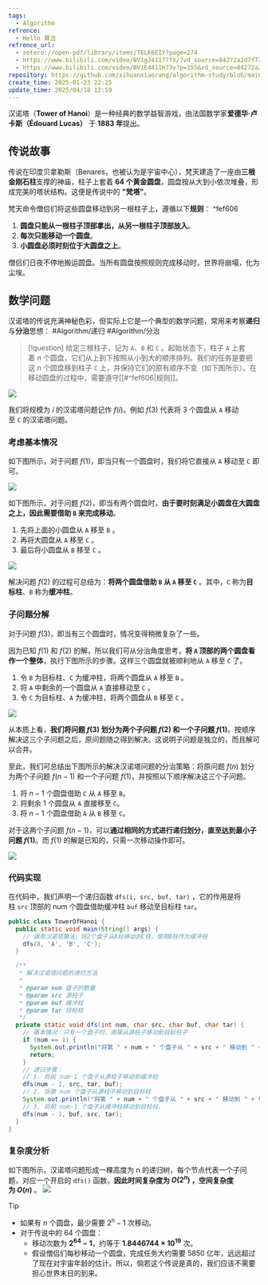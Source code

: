 ```yaml
---
tags:
  - Algorithm
refrence:
  - Hello 算法
refrence_url:
  - zotero://open-pdf/library/items/TELK6EIY?page=274
  - https://www.bilibili.com/video/BV1gJ41177fX/?vd_source=84272a2d7f72158b38778819be5bc6ad
  - https://www.bilibili.com/video/BV1E4411H73v?p=155&vd_source=84272a2d7f72158b38778819be5bc6ad
repository: https://github.com/xihuanxiaorang/algorithm-study/blob/main/divide-to-conquer/src/main/java/fun/xiaorang/study/algorithm/dividetoconquer/TowerOfHanoi.java
create_time: 2025-01-23 22:25
update_time: 2025/04/18 12:59
---
```


汉诺塔（**Tower of Hanoi**）是一种经典的数学益智游戏，由法国数学家**爱德华·卢卡斯（Édouard Lucas）** 于 **1883 年**提出。

## 传说故事

传说在印度贝拿勒斯（Benares，也被认为是宇宙中心），梵天建造了一座由**三根金刚石柱**支撑的神庙，柱子上套着 **64 个黄金圆盘**，圆盘按从大到小依次堆叠，形成完美的塔状结构。这便是传说中的 **"梵塔"**。

梵天命令僧侣们将这些圆盘移动到另一根柱子上，遵循以下**规则**： ^fef606

1. **圆盘只能从一根柱子顶部拿出，从另一根柱子顶部放入**。
2. **每次只能移动一个圆盘**。
3. **小圆盘必须时刻位于大圆盘之上**。

僧侣们日夜不停地搬运圆盘。当所有圆盘按照规则完成移动时，世界将崩塌，化为尘埃。

## 数学问题

汉诺塔的传说充满神秘色彩，但实际上它是一个典型的数学问题，常用来考察**递归**与**分治**思想： #Algorithm/递归 #Algorithm/分治

> [!question]
> 给定三根柱子，记为 `A`、`B` 和 `C` 。起始状态下，柱子 `A` 上套着 $n$ 个圆盘，它们从上到下按照从小到大的顺序排列。我们的任务是要把这 $n$ 个圆盘移到柱子 `C` 上，并保持它们的原有顺序不变（如下图所示）。在移动圆盘的过程中，需要遵守[[#^fef606|规则]]。

![](https://img.xiaorang.fun/202501241908675.png)

我们将规模为 $i$ 的汉诺塔问题记作 $f(i)$。例如 $f(3)$ 代表将 $3$ 个圆盘从 `A` 移动至 `C` 的汉诺塔问题。

### 考虑基本情况

如下图所示，对于问题 $f(1)$，即当只有一个圆盘时，我们将它直接从 `A` 移动至 `C` 即可。

![](https://img.xiaorang.fun/202501241914089.gif)

如下图所示，对于问题 $f(2)$，即当有两个圆盘时，**由于要时刻满足小圆盘在大圆盘之上，因此需要借助 `B` 来完成移动**。

1. 先将上面的小圆盘从 `A` 移至 `B` 。
2. 再将大圆盘从 `A` 移至 `C` 。
3. 最后将小圆盘从 `B` 移至 `C` 。

![](https://img.xiaorang.fun/202501241919881.gif)

解决问题 $f(2)$ 的过程可总结为：**将两个圆盘借助 `B` 从 `A` 移至 `C`** 。其中，`C` 称为**目标柱**、`B` 称为**缓冲柱**。

### 子问题分解

对于问题 $f(3)$，即当有三个圆盘时，情况变得稍微复杂了一些。

因为已知 $f(1)$ 和 $f(2)$ 的解，所以我们可从分治角度思考，**将 `A` 顶部的两个圆盘看作一个整体**，执行下图所示的步骤。这样三个圆盘就被顺利地从 `A` 移至 `C` 了。

1. 令 `B` 为目标柱、`C` 为缓冲柱，将两个圆盘从 `A` 移至 `B` 。
2. 将 `A` 中剩余的一个圆盘从 `A` 直接移动至 `C` 。
3. 令 `C` 为目标柱、`A` 为缓冲柱，将两个圆盘从 `B` 移至 `C` 。

![](https://img.xiaorang.fun/202501242207115.gif)

从本质上看，**我们将问题 $f(3)$ 划分为两个子问题 $f(2)$ 和一个子问题 $f(1)$**。按顺序解决这三个子问题之后，原问题随之得到解决。这说明子问题是独立的，而且解可以合并。

至此，我们可总结出下图所示的解决汉诺塔问题的分治策略：将原问题 $f(n)$ 划分为两个子问题 $f(n−1)$ 和一个子问题 $f(1)$，并按照以下顺序解决这三个子问题。

1. 将 $n−1$ 个圆盘借助 `C` 从 `A` 移至 `B`。
2. 将剩余 $1$ 个圆盘从 `A` 直接移至 `C`。
3. 将 $n−1$ 个圆盘借助 `A` 从 `B` 移至 `C`。

对于这两个子问题 $f(n−1)$，可以**通过相同的方式进行递归划分，直至达到最小子问题 $f(1)$**。而 $f(1)$ 的解是已知的，只需一次移动操作即可。

![](https://img.xiaorang.fun/202501242214958.png)

### 代码实现

在代码中，我们声明一个递归函数 `dfs(i, src, buf, tar)` ，它的作用是将柱 `src` 顶部的 num 个圆盘借助缓冲柱 `buf` 移动至目标柱 `tar`。

```java
public class TowerOfHanoi {
  public static void main(String[] args) {
    // 调用汉诺塔算法，将2个盘子从A柱移动到C柱，使用B柱作为缓冲柱
    dfs(8, 'A', 'B', 'C');
  }

  /**
   * 解决汉诺塔问题的递归方法
   *
   * @param num 盘子的数量
   * @param src 源柱子
   * @param buf 缓冲柱
   * @param tar 目标柱
   */
  private static void dfs(int num, char src, char buf, char tar) {
    // 基本情况：只有一个盘子时，直接从源柱子移动到目标柱子
    if (num == 1) {
      System.out.println("将第 " + num + " 个盘子从 " + src + " 移动到 " + tar);
      return;
    }
    // 递归步骤：
    // 1. 将前 num-1 个盘子从源柱子移动到缓冲柱
    dfs(num - 1, src, tar, buf);
    // 2. 将第 num 个盘子从源柱子移动到目标柱
    System.out.println("将第 " + num + " 个盘子从 " + src + " 移动到 " + tar);
    // 3. 将前 num-1 个盘子从缓冲柱移动到目标柱，
    dfs(num - 1, buf, src, tar);
  }
}
```

### 复杂度分析

如下图所示，汉诺塔问题形成一棵高度为 n 的递归树，每个节点代表一个子问题，对应一个开启的 `dfs()` 函数，**因此时间复杂度为 $O(2^n)$ ，空间复杂度为 $O(n)$** 。
![](https://img.xiaorang.fun/202502042311122.png)

> [!tip]
> - 如果有 $n$ 个圆盘，最少需要 $2^n - 1$ 次移动。
> - 对于传说中的 64 个圆盘：
>   - 移动次数为 **$2^{64} - 1$**，约等于 **$1.8446744 \times 10^{19}$** 次。
>   - 假设僧侣们每秒移动一个圆盘，完成任务大约需要 5850 亿年，远远超过了现在对宇宙年龄的估计。所以，倘若这个传说是真的，我们应该不需要担心世界末日的到来。
